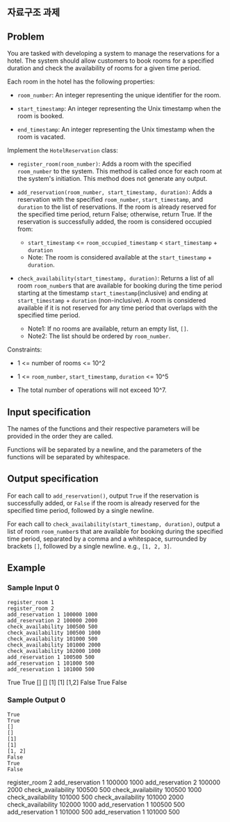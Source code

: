 
## 자료구조 과제 

## Problem

You are tasked with developing a system to manage the reservations for a hotel. The system should allow customers to book rooms for a specified duration and check the availability of rooms for a given time period.

Each room in the hotel has the following properties:

- `room_number`: An integer representing the unique identifier for the room.

- `start_timestamp`: An integer representing the Unix timestamp when the room is booked.

- `end_timestamp`: An integer representing the Unix timestamp when the room is vacated.

Implement the `HotelReservation` class:

- `register_room(room_number)`: Adds a room with the specified `room_number` to the system. This method is called once for each room at the system's initiation. This method does not generate any output.

- `add_reservation(room_number, start_timestamp, duration)`: Adds a reservation with the specified `room_number`, `start_timestamp`, and `duration` to the list of reservations. If the room is already reserved for the specified time period, return False; otherwise, return True. If the reservation is successfully added, the room is considered occupied from:
    - `start_timestamp` <= `room_occupied_timestamp` < `start_timestamp` + `duration`
    - Note: The room is considered available at the `start_timestamp` + `duration`.

- `check_availability(start_timestamp, duration)`: Returns a list of all room `room_number`s that are available for booking during the time period starting at the timestamp `start_timestamp`(inclusive) and ending at `start_timestamp` + `duration` (non-inclusive). A room is considered available if it is not reserved for any time period that overlaps with the specified time period.
    - Note1: If no rooms are available, return an empty list, `[]`.
    - Note2: The list should be ordered by `room_number`.

Constraints:

- 1 <= number of rooms <= 10^2

- 1 <= `room_number`, `start_timestamp`, `duration` <= 10^5

- The total number of operations will not exceed 10^7.

## Input specification

The names of the functions and their respective parameters will be provided in the order they are called.

Functions will be separated by a newline, and the parameters of the functions will be separated by whitespace.

## Output specification

For each call to `add_reservation()`, output `True` if the reservation is successfully added, or `False` if the room is already reserved for the specified time period, followed by a single newline.

For each call to `check_availability(start_timestamp, duration)`, output a list of room `room_number`s that are available for booking during the specified time period, separated by a comma and a whitespace, surrounded by brackets `[]`, followed by a single newline. e.g., `[1, 2, 3]`.

## Example

### Sample Input 0

```plaintext
register_room 1
register_room 2
add_reservation 1 100000 1000
add_reservation 2 100000 2000
check_availability 100500 500
check_availability 100500 1000
check_availability 101000 500
check_availability 101000 2000
check_availability 102000 1000
add_reservation 1 100500 500
add_reservation 1 101000 500
add_reservation 1 101000 500
```

True
 True
 []
 []
 [1]
 [1]
 [1,2]
 False
 True
 False


### Sample Output 0

```plaintext
True
True
[]
[]
[1]
[1]
[1, 2]
False
True
False
```

register_room 2
add_reservation 1 100000 1000
add_reservation 2 100000 2000
check_availability 100500 500
check_availability 100500 1000
check_availability 101000 500
check_availability 101000 2000
check_availability 102000 1000
add_reservation 1 100500 500
add_reservation 1 101000 500
add_reservation 1 101000 500

